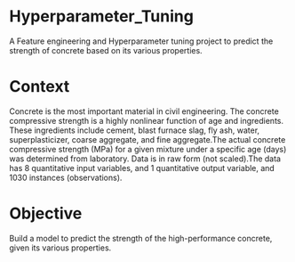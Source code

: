 # Hyperparameter_Tuning
A Feature engineering and Hyperparameter tuning project to predict the strength of concrete based on its various properties.

# Context
Concrete is the most important material in civil engineering. The concrete compressive strength is a highly nonlinear function of age and ingredients. These ingredients include cement, blast furnace slag, fly ash, water, superplasticizer, coarse aggregate, and fine aggregate.The actual concrete compressive strength (MPa) for a given mixture under a specific age (days) was determined from laboratory. Data is in raw form (not scaled).The data has 8 quantitative input variables, and 1 quantitative output variable, and 1030 instances (observations).

# Objective
Build a model to predict the strength of the high-performance concrete, given its various properties.
